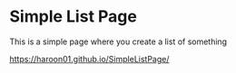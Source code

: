 # Simple List Page

This is a simple page where you create a list of something

https://haroon01.github.io/SimpleListPage/

